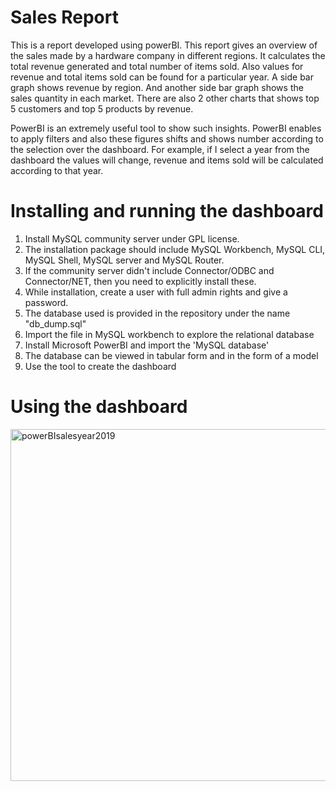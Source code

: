 # Sales Report
This is a report developed using powerBI. This report gives an overview of the sales made by a hardware company in different regions. It calculates the total revenue generated and total number of items sold. Also values for revenue and total items sold can be found for a particular year. A side bar graph shows revenue by region. And another side bar graph shows the sales quantity in each market. There are also 2 other charts that shows top 5 customers and top 5 products by revenue. 

PowerBI is an extremely useful tool to show such insights. PowerBI enables to apply filters and also these figures shifts and shows number according to the selection over the dashboard. For example, if I select a year from the dashboard the values will change, revenue and items sold will be calculated according to that year.

# Installing and running the dashboard

1. Install MySQL community server under GPL license.
2. The installation package should include MySQL Workbench, MySQL CLI, MySQL Shell, MySQL server and MySQL Router.
3. If the community server didn't include Connector/ODBC and Connector/NET, then you need to explicitly install these. 
4. While installation, create a user with full admin rights and give a password.
5. The database used is provided in the repository under the name "db_dump.sql"
6. Import the file in MySQL workbench to explore the relational database
7. Install Microsoft PowerBI and import the 'MySQL database'
8. The database can be viewed in tabular form and in the form of a model
9. Use the tool to create the dashboard

# Using the dashboard
<img width="563" alt="powerBIsalesyear2019" src="https://github.com/Mahreen11/sales_report/assets/63392563/6bbee96c-d8b0-455d-9137-6a8472d0029b">



